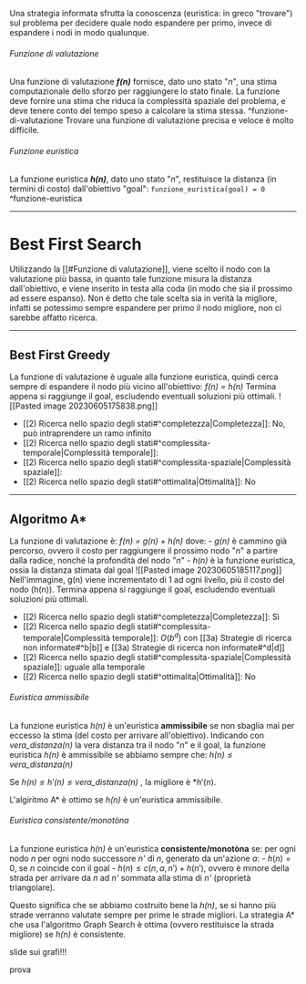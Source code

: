 Una strategia informata sfrutta la conoscenza (euristica: in greco "trovare") sul problema per decidere quale nodo espandere per primo, invece di espandere i nodi in modo qualunque.
###### Funzione di valutazione
Una funzione di valutazione ***f(n)*** fornisce, dato uno stato "*n*", una stima computazionale dello sforzo per raggiungere lo stato finale. La funzione deve fornire una stima che riduca la complessità spaziale del problema, e deve tenere conto del tempo speso a calcolare la stima stessa. ^funzione-di-valutazione
Trovare una funzione di valutazione precisa e veloce è molto difficile.
###### Funzione euristica
La funzione euristica ***h(n)***, dato uno stato "*n*", restituisce la distanza (in termini di costo) dall'obiettivo "goal": `funzione_euristica(goal) = 0` ^funzione-euristica

---
# Best First Search
Utilizzando la [[#Funzione di valutazione]], viene scelto il nodo con la valutazione più bassa, in quanto tale funzione misura la distanza dall'obiettivo, e viene inserito in testa alla coda (in modo che sia il prossimo ad essere espanso).
Non è detto che tale scelta sia in verità la migliore, infatti se potessimo sempre espandere per primo il nodo migliore, non ci sarebbe affatto ricerca.

---
## Best First Greedy
La funzione di valutazione è uguale alla funzione euristica, quindi cerca sempre di espandere il nodo più vicino all'obiettivo: 
	*f(n) = h(n)*
Termina appena si raggiunge il goal, escludendo eventuali soluzioni più ottimali.
![[Pasted image 20230605175838.png]]
- [[2) Ricerca nello spazio degli stati#^completezza|Completezza]]: No, può intraprendere un ramo infinito
- [[2) Ricerca nello spazio degli stati#^complessita-temporale|Complessità temporale]]:
- [[2) Ricerca nello spazio degli stati#^complessita-spaziale|Complessità spaziale]]:
- [[2) Ricerca nello spazio degli stati#^ottimalita|Ottimalità]]: No

---
## Algoritmo A*
La funzione di valutazione è: 
	*f(n) = g(n) + h(n)*
	dove:
	- *g(n)* è cammino già percorso, ovvero il costo per raggiungere il prossimo nodo "*n*" a partire dalla radice, nonché la profondità del nodo "*n*"
	- *h(n)* è la funzione euristica, ossia la distanza stimata dal goal
![[Pasted image 20230605185117.png]]
Nell'immagine, g(n) viene incrementato di 1 ad ogni livello, più il costo del nodo (h(n)).
Termina appena si raggiunge il goal, escludendo eventuali soluzioni più ottimali.

- [[2) Ricerca nello spazio degli stati#^completezza|Completezza]]: Sì
- [[2) Ricerca nello spazio degli stati#^complessita-temporale|Complessità temporale]]: $O(b^d)$ con [[3a) Strategie di ricerca non informate#^b|b]] e [[3a) Strategie di ricerca non informate#^d|d]]
- [[2) Ricerca nello spazio degli stati#^complessita-spaziale|Complessità spaziale]]: uguale alla temporale
- [[2) Ricerca nello spazio degli stati#^ottimalita|Ottimalità]]: No

###### Euristica ammissibile
La funzione euristica *h(n)* è un'euristica **ammissibile** se non sbaglia mai per eccesso la stima (del costo per arrivare all'obiettivo).
Indicando con *vera_distanza(n)* la vera distanza tra il nodo "*n*" e il goal, la funzione euristica *h(n)* è ammissibile se abbiamo sempre che:
	*$h(n) \le vera\_distanza(n)$*

Se  *$h(n) \le h'(n) \le vera\_distanza(n)$*  , la migliore è *$h'(n)$.

L'algiritmo A* è ottimo se *h(n)* è un'euristica ammissibile.

###### Euristica consistente/monotòna
La funzione euristica *h(n)* è un'euristica **consistente/monotòna** se:
	per ogni nodo *n*
	per ogni nodo successore *n'* di *n*, generato da un'azione *a*:
	- $h(n) = 0$, se *n* coincide con il goal
	- $h(n) ≤ c(n, a, n') + h(n')$, ovvero è minore della strada per arrivare da *n* ad *n'* sommata alla stima di *n'* (proprietà triangolare).

Questo significa che se abbiamo costruito bene la *h(n)*, se si hanno più strade verranno valutate sempre per prime le strade migliori.
La strategia A* che usa l'algoritmo Graph Search è ottima (ovvero restituisce la strada migliore) se *h(n)* è consistente.

slide sui grafi!!!

prova